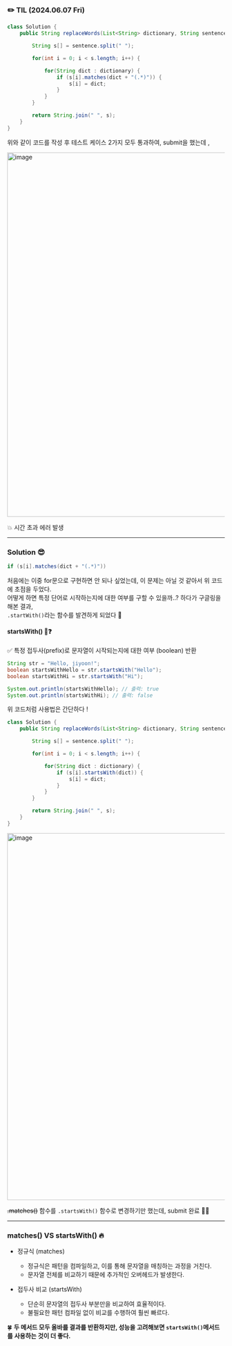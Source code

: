 ### ​✏️ TIL (2024.06.07 Fri)


```java
class Solution {
    public String replaceWords(List<String> dictionary, String sentence) {

        String s[] = sentence.split(" ");

        for(int i = 0; i < s.length; i++) {

            for(String dict : dictionary) {
                if (s[i].matches(dict + "(.*)")) {
                    s[i] = dict;
                }
            }
        }

        return String.join(" ", s);
    }
}
```
위와 같이 코드를 작성 후 테스트 케이스 2가지 모두 통과하여, submit을 했는데 ,   

<img width="844" alt="image" src="https://github.com/KwonJiYoon/leet-code/assets/60695604/ff7084d3-0e9f-495d-8030-cbd75b99dac4">      

💥 시간 초과 에러 발생 

---
### Solution 😎

```java
if (s[i].matches(dict + "(.*)"))
```
처음에는 이중 for문으로 구현하면 안 되나 싶었는데, 이 문제는 아닐 것 같아서 위 코드에 초점을 두었다.   
어떻게 하면 특정 단어로 시작하는지에 대한 여부를 구할 수 있을까..? 하다가 구글링을 해본 결과,   
`.startWith()`라는 함수를 발견하게 되었다 🔎    

#### startsWith() 👀❓

✅ 특정 접두사(prefix)로 문자열이 시작되는지에 대한 여부 (boolean) 반환    

```java
String str = "Hello, jiyoon!";
boolean startsWithHello = str.startsWith("Hello");
boolean startsWithHi = str.startsWith("Hi");

System.out.println(startsWithHello); // 출력: true
System.out.println(startsWithHi); // 출력: false
```

위 코드처럼 사용법은 간단하다 !

```java
class Solution {
    public String replaceWords(List<String> dictionary, String sentence) {

        String s[] = sentence.split(" ");

        for(int i = 0; i < s.length; i++) {

            for(String dict : dictionary) {
                if (s[i].startsWith(dict)) {
                    s[i] = dict;
                }
            }
        }

        return String.join(" ", s);
    }
}
```
<img width="850" alt="image" src="https://github.com/KwonJiYoon/leet-code/assets/60695604/224187f4-e449-4d30-8e92-c60ea96ad935">

~~.matches()~~ 함수를 `.startsWith()` 함수로 변경하기만 했는데, submit 완료 👍🏻    


---

### matches() VS startsWith() 🔥

* 정규식 (matches)
    * 정규식은 패턴을 컴파일하고, 이를 통해 문자열을 매칭하는 과정을 거친다.
    * 문자열 전체를 비교하기 때문에 추가적인 오버헤드가 발생한다.

* 접두사 비교 (startsWith)
    * 단순히 문자열의 접두사 부분만을 비교하여 효율적이다.
    * 불필요한 패턴 컴파일 없이 비교를 수행하여 훨씬 빠르다.

🍀 **두 메서드 모두 올바를 결과를 반환하지만, 성능을 고려해보면 `startsWith()`메서드를 사용하는 것이 더 좋다.**

